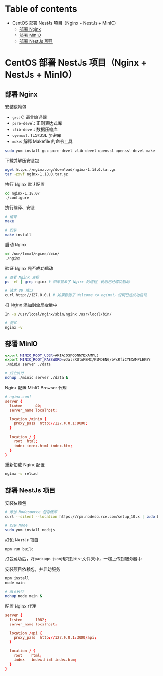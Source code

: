 # Table of contents

- CentOS 部署 NestJs 项目（Nginx + NestJs + MinIO）
  - [部署 Nginx](#部署-nginx)
  - [部署 MinIO](#部署-minio)
  - [部署 NestJs 项目](#部署-nestjs-项目)

# CentOS 部署 NestJs 项目（Nginx + NestJs + MinIO）

## 部署 Nginx

安装依赖包

- `gcc`: C 语言编译器
- `pcre-devel`: 正则表达式库
- `zlib-devel`: 数据压缩库
- `openssl`: TLS/SSL 加密库
- `make`: 解释 Makefile 的命令工具

```bash
sudo yum install gcc pcre-devel zlib-devel openssl openssl-devel make
```

下载并解压安装包

```bash
wget https://nginx.org/download/nginx-1.18.0.tar.gz
tar -zxvf nginx-1.18.0.tar.gz
```

执行 Nginx 默认配置

```bash
cd nginx-1.18.0/
./configure
```

执行编译、安装

```bash
# 编译
make

# 安装
make install
```

启动 Nginx

```bash
cd /usr/local/nginx/sbin/
./nginx
```

验证 Nginx 是否成功启动

```bash
# 查看 Nginx 进程
ps -ef | grep nginx # 如果显示了 Nginx 的进程，说明已经成功启动

# 请求 80 端口
curl http://127.0.0.1 # 如果看到了 Welcome to nginx!，说明已经成功启动
```

将 Nginx 添加到全局变量中

```bash
In -s /usr/local/nginx/sbin/nginx /usr/local/bin/

# 测试
nginx -v
```

## 部署 MinIO

```bash
export MINIO_ROOT_USER=AKIAIOSFODNN7EXAMPLE
export MINIO_ROOT_PASSWORD=wJalrXUtnFEMI/K7MDENG/bPxRfiCYEXAMPLEKEY
./minio server ./data

# 后台执行
nohup ./minio server ./data &
```

Nginx 配置 MinIO Browser 代理

```conf
# nginx.conf
server {
  listen      80;
  server_name localhost;

  location /minio {
    proxy_pass  http://127.0.0.1:9000;
  }

  location / {
    root  html;
    index index.html index.htm;
  }
}
```

重新加载 Nginx 配置

```bash
nginx -s reload
```

## 部署 NestJs 项目

安装依赖包

```bash
# 添加 Nodesource 包存储库
curl --silent --location https://rpm.nodesource.com/setup_10.x | sudo bash -

# 安装 Node
sudo yum install nodejs
```

打包 NestJs 项目

```bash
npm run build
```

打包成功后，将`package.json`拷贝到`dist`文件夹中，一起上传到服务器中

安装项目依赖包，并启动服务

```bash
npm install
node main

# 后台执行
nohup node main &
```

配置 Nginx 代理

```conf
server {
  listen      1082;
  server_name localhost;

  location /api {
    proxy_pass  http://127.0.0.1:3000/api;
  }

  location / {
    root    html;
    index   index.html index.htm;
  }
}
```
